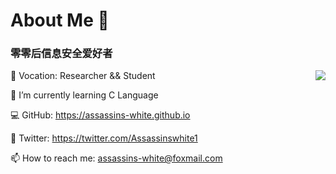 # About Me 👋

### 零零后信息安全爱好者

<img align="right" src="https://github-readme-stats.vercel.app/api?username=Assassins-white&count_private=true&show_icons=true&hide=prs&theme=radical" />

📖 Vocation: Researcher && Student

🌱 I’m currently learning C Language

💻 GitHub: https://assassins-white.github.io

💚 Twitter: https://twitter.com/Assassinswhite1

📫 How to reach me: assassins-white@foxmail.com
